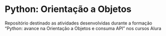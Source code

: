 # Python: Orientação a Objetos
Repositório destinado as atividades desenvolvidas durante a formação “Python: avance na Orientação a Objetos e consuma API” nos cursos Alura
